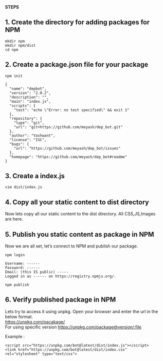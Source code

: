 **STEPS**

## 1. Create the directory for adding packages for NPM

```
mkdir npm
mkdir npm/dist
cd npm
```

## 2. Create a package.json file for your package

```
npm init
```

```
{
  "name": "depbot",
  "version": "2.0.2",
  "description": "",
  "main": "index.js",
  "scripts": {
    "test": "echo \"Error: no test specified\" && exit 1"
  },
  "repository": {
    "type": "git",
    "url": "git+https://github.com/meyash/dep_bot.git"
  },
  "author": "Yashwant",
  "license": "ISC",
  "bugs": {
    "url": "https://github.com/meyash/dep_bot/issues"
  },
  "homepage": "https://github.com/meyash/dep_bot#readme"
}
```

## 3. Create a index.js

```
vim dist/index.js
```

## 4. Copy all your static content to dist directory

Now lets copy all our static content to the dist directory. All CSS,JS,Images are here.

## 5. Publish you static content as package in NPM

Now we are all set, let’s connect to NPM and publish our package.

```
npm login

Username: ------
Password: ------
Email: (this IS public) -----
Logged in as ------ on https://registry.npmjs.org/.
```
```
npm publish
```

## 6. Verify published package in NPM

Lets try to access it using unpkg. Open your browser and enter the url in the below format.<br>
https://unpkg.com/pacakage/<br>
For using specific version https://unpkg.com/package@version/:file<br>

Example :
```
<script src="https://unpkg.com/bot@latest/dist/index.js"></script>
<link href="https://unpkg.com/bot@latest/dist/index.css" rel="stylesheet" type="text/css">
```